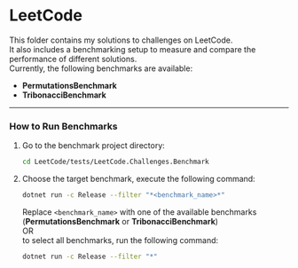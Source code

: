 # LeetCode

This folder contains my solutions to challenges on LeetCode.  
It also includes a benchmarking setup to measure and compare the performance of different solutions.  
Currently, the following benchmarks are available:

- **PermutationsBenchmark**
- **TribonacciBenchmark**

---

### How to Run Benchmarks

1. Go to the benchmark project directory:

   ```bash
   cd LeetCode/tests/LeetCode.Challenges.Benchmark
   ```

2. Choose the target benchmark, execute the following command:

   ```bash
   dotnet run -c Release --filter "*<benchmark_name>*"
   ```

   Replace `<benchmark_name>` with one of the available benchmarks (**PermutationsBenchmark** or **TribonacciBenchmark**)  
   OR  
   to select all benchmarks, run the following command:

   ```bash
   dotnet run -c Release --filter "*"
   ```
